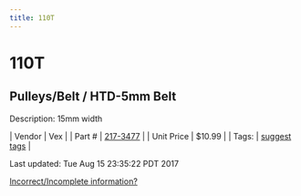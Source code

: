 ```yaml
---
title: 110T
---
```


# 110T
## Pulleys/Belt / HTD-5mm Belt
Description: 	15mm width 

| Vendor | Vex | 
| Part # | [217-3477](http://www.vexrobotics.com/vexpro/motion/belts-and-pulleys/htdbelts15.html) | 
| Unit Price | $10.99 | 
| Tags: | [suggest tags](https://docs.google.com/forms/d/e/1FAIpQLSeWyY8v3RgOty-MyWmh9U0iivNYN_molChYyS-0U-o-kOAv_g/viewform) | 

Last updated: Tue Aug 15 23:35:22 PDT 2017

 [Incorrect/Incomplete information?](https://docs.google.com/forms/d/e/1FAIpQLSeWyY8v3RgOty-MyWmh9U0iivNYN_molChYyS-0U-o-kOAv_g/viewform)